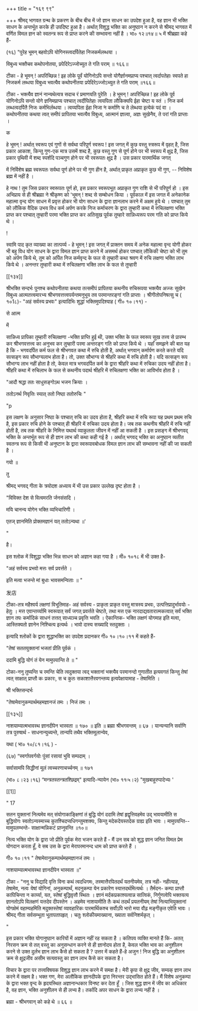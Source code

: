 +++
title = "१६९ ९९"

+++
श्रीमद् भागवत ग्रन्थ के प्रकरण के बीच बीच में जो ज्ञान साधन का उपदेश हुआ है, वह ज्ञान भी भक्ति साधन के अन्तर्भूत करके ही उपदिष्ट हुआ है। अर्थात् विशुद्ध भक्ति का अनुष्ठान न करने से श्रीमद् भागवत में वर्णित विमल ज्ञन को स्वतन्त्र रूप से प्राप्त करने की सम्भावना नहीं है । भा० १२॥१४॥ ५ में श्रीब्रह्मा कहे हैं- 

(१६) "पुरेह भूमन् बहवोऽपि योगिनस्त्वदर्पितेहा निजकर्मलब्धया । 

विबुध्य भक्तैचव कथोपनोतया, प्रपेदिरेऽज्जोच्युत ते गति पराम् ॥ १६६॥ 

टीका - हे भूमन् ! अपरिच्छिन्न ! इह लोके पूर्वं योगिनोऽपि सन्तो योगैर्ज्ञानमप्राप्य पश्चात् त्वर्दापतेहाः स्वपते हा निजकर्म लब्धया विबुध्य भवत्यैव कथोपनीतया प्रपेदिरेऽज्जोऽच्युत ते गति पराम् ॥१६६॥ 

टीका - भक्त्यैव ज्ञानं नान्यथेत्यत्र सदाच रं प्रमाणयति पुरेति । हे भूमन् ! अपरिच्छिन्न ! इह लोके पूर्व योगिनोऽपि सन्तो योगे ज्ञनिमप्राप्य पश्चात् त्वर्दीपितेहाः त्वयपिता लौकिक्यपि ईहा चेष्टा य स्तं । निज कर्म लब्धत्वदर्पितै निजः कर्मभिर्लब्धया । त्वय्यपिता ईहा निजा ́न कर्माणि च ते लेब्धया इत्येकं पदं वा । कथोपनीतया कथया त्वत् समीपं प्रापितया भवत्यैव विबुध्य, आत्मानं ज्ञात्वा, अज्ञः सुखेनैव, ते परां गति प्राप्ताः । 

क 

हे भूमन् ! अर्थात् स्वरूप एवं गुणों से सर्वथा परिपूर्ण स्वरूप ! इस जगत् में कुछ वस्तु स्त्ररूप में वृहत् है, जिस प्रकार आकाश, किन्तु गुण-एक मात्र उसमें शब्द है, कुछ वस्तु गुण से पूर्ण होने पर भी स्वरूप में क्षुद्र है, जिस प्रकार पृथिवी में शब्द स्पर्शदि पञ्चगुण होने पर भी रवरूपतः क्षुद्र है । उस प्रकार पारमार्थिक जगत् 

में निर्विशेष ब्रह्म स्वरूपतः सर्वथा पूर्ण होने पर भी गुण हीन है, अर्थात् प्राकृत अप्राकृत कुछ भी गुण, -- निविशेष ब्रह्म में नहीं है । 

हे नाथ ! तुम जिस प्रकार स्वरूपतः पूर्ण हो, इस प्रकार स्वरूपभूत अप्राकृत गुण राशि से भी परिपूर्ण हो । इस अभिप्राय से ही श्रीब्रह्मा ने श्रीकृष्ण को 'भूमन् ! शब्द से सम्बोधन किया । पूर्वकाल में इस जगत में अनेकानेक महात्मा वृन्द योग साधन में प्रवृत्त होकर भी योग साधन के द्वारा ज्ञानलाभ करने में अक्षम हुये थे । पश्चात् तुम को लौकिक वैदिक उभय विध कर्म अर्पण करके निज कर्माचरण के द्वारा तुम्हारी कथा में रुचिलक्षणा भक्ति प्राप्त कर पश्चात् तुम्हारी परमा भक्ति प्राप्त कर अतिसुख पूर्वक तुम्हारे सान्निध्यरूप परम गति को प्राप्त किये थे । 

! 

स्वामि पाद कृत व्याख्या का तात्पर्य्य - हे भूमन् ! इस जगत् में प्राक्तन समय में अनेक महात्मा वृन्द योगी होकर भी बहु विध योग साधन के द्वारा विमल ज्ञान प्राप्त करने में असमर्थ होकर पश्चात् लौकिकी चेष्टा को भी तुम को अर्पण किये थे, तुम को अर्पित निज कर्मवृन्द के फल से तुम्हारी कथा श्रवण में रुचि लक्षणा भक्ति लाभ किये थे । अनन्तर तुम्हारी कथा में रुचिलक्षणा भक्ति लाभ के फल से तुम्हारी 

[[१३४]] 

श्रीभक्ति सन्दर्भः पुनश्च कथोपनीतया कथया तत्समीपं प्रापितया कथनीय रुचिरूपया भक्त्यैव अज्जः सुखेन विबुध्य आत्मतत्त्वमारभ्य श्रीभगवत्तत्त्वपर्यन्तमनुभूय तव परमान्तरङ्गां गति प्राप्ताः । श्रीगीतोपनिषत्सु च ( १०1८)- "अहं सर्वस्य प्रभवः" इत्यादिभिः शुद्धां भक्तिमुपदिश्याह ( गी० १०।११) - 

से आत्म 

में 

सान्निध्य प्रापिका तुम्हारी रुचिलक्षणा -भक्ति प्राप्ति हुई थी, उक्त भक्ति के फल स्वरूप सुख तत्त्व से प्रारम्भ कर श्रीभगवत्तत्त्व का अनुभव कर तुम्हारी परमा अन्तरङ्ग गति को प्राप्त किये थे । यहाँ समझने की बात यह है कि - भगवदर्पित कर्म फल से श्रीभगवत कथा में रुचि होती है, अर्थात् भगवान् कर्मार्पण करते करते यदि सत्सङ्ग रूप सौभाग्यलाभ होता है। तो, उक्त सौभाग्य से श्रीहरि कथा में रुचि होती है। यदि सत्सङ्ग रूप सौभाग्य लाभ नहीं होता है तो, केवल मात्र भगवदर्पित कर्म के द्वारा श्रीहरि कथा में रुचिका उदय नहीं होता है। श्रीहरि कथा में रुचिलाभ के फल से कथनीय पदार्थ श्रीहरि में रुचिलक्षणा भक्ति का आविर्भाव होता है । 

"आदौ श्रद्धा ततः साधुसङ्गोऽथ भजन क्रियाः । 

ततोऽनर्थ निवृत्तिः स्यात् ततो निष्ठा ततोरुचिः " 

"p 

इस लक्षण के अनुसार निष्ठा के पश्चात् रुचि का उदय होता है, श्रीहरि कथा में रुचि रूपा यह प्रथम प्रथम रुचि है, इस प्रकार रुचि होने के पश्चात् ही श्रीहरि में रुचिका उदय होता है। जब तक कथनीय श्रीहरि में रुचि नहीं होती है, तब तक श्रीहरि के निमित्त यथार्थ व्याकुलता जीवन में नहीं आ सकती है । इस प्रसङ्ग में श्रीभगवद् भक्ति के अन्तर्भूत रूप से ही ज्ञान लाभ की कथा कही गई है । अर्थात् भगवद् भक्ति का अनुष्ठान व्यतीत स्वतन्त्र रूप से किसी भी अनुष्टान के द्वारा स्वरूपावबोधक विमल ज्ञान लाभ की सम्भावना नहीं की जा सकती है । 

गयो ॥ 

तु 

श्रीमद् भगवद् गीता के त्रयोदश अध्याय में भी उस प्रकार उल्लेख दृष्ट होता है । 

"विविक्त देश से वित्वमरति र्जनसंसदि । 

मयि चानन्य योगेन भक्ति व्यभिचारिणी । 

एतज् ज्ञानमिति प्रोक्तमज्ञानं यत् ततोऽन्यथा ॥' 

" 

है। 

इस श्लोक में विशुद्धा भक्ति भिन्न साधन को अज्ञान कहा गया है । मी० १०१८ में भी उक्त है- 

"अहं सर्वस्य प्रभवो मत्तः सर्व प्रवर्त्तते । 

इति मत्वा भजन्ते मां बुधाः भावसमन्विताः ॥ " 


发店 

टीका-तत्र महैश्वर्य लक्षणां विभूतिमाह- अहं सर्वस्य - प्राकृता प्राकृत वस्तु मात्रस्य प्रभवः, उत्पत्तिप्रादुर्भावयोः - हेतुः । मत्त एवान्तर्य्यामि स्वरूपात् सर्वं जगत् प्रवर्त्तते चेष्टते, तथा मत्त एक नारदाद्यवतारात्मकत्वात् सर्वं भक्ति ज्ञान तपः कर्मादिकं साधनं तत्तत् साध्यञ्च प्रवृत्ति भवति । ऐकान्तिक- भक्ति लक्षणं योगमाह इति मत्वा, आस्तिक्यतो ज्ञानेन निश्चित्य इत्यर्थः । भावो दास्य सख्यादि स्तदुक्ताः । 

इत्यादि श्लोकों के द्वारा शुद्धाभक्ति का उपदेश प्रदानकर गी० १०।१०।११ में कहते हैं- 

"तेषां सततयुक्तानां भजतां प्रीति पूर्वकं । 

ददामि बुद्धि योगं तं येन मामुपयान्ति ते ॥ " 

टोका-ननु तुष्यन्ति च रमन्ति चेति त्वदुक्तया त्वद् भक्तानां भक्त्यैव परमानन्दो गुणातीत इत्यवगतं किन्तु तेषां त्वत् साक्षात् प्राप्तौ कः प्रकारः, स च कुतः सकाशात्तैरवगन्तव्य इत्यपेक्षायामाह - तेषामिति । 

श्री भक्तिसन्दर्भः 

"तेषामेवानुकम्पार्थमहमज्ञानजं तमः । निजं तमः । 

[[१३५]]

नाशयाम्यात्मभावस्थ ज्ञानदीपेन भास्वता ॥ १७० ॥ इति ॥ ब्रह्मा श्रीभगवन्तम् ॥ ६७ । यान्यन्यानि सर्वाणि तत्र पुरुषार्थ - साधनान्युच्यन्ते, तान्यपि तथैव भक्तिमूलान्येव, 

यथा ( भा० १०/८१।१६ ) - 

(६७) “स्वर्गापवर्गयोः पुंसां रसायां भुवि सम्पदाम् । 

सर्वासामपि सिद्धीनां मूलं त्वच्चरणाचर्च्चनम् ॥ १७१ 

(भा० ८।२३।१६) “मन्त्रतस्तन्त्रतश्छिद्रम्" इत्यादि-न्यायेन (भा० ११ः५।२) "मुखबाहूरुपादेभ्यः ' 

[[1]]

" 17 

सतन युक्तानां नित्यमेव मत् संयोगाकाङ्क्षिणां तं बुद्धि योगं ददामि तेषां हृद्वृत्तिवहमेव उद् भावयामीति स बुद्धियोगः स्वतोऽन्यस्माच्च कुतश्चिदप्यधिगन्तुमशक्यः, किन्तु मदेकदेयस्तदेक ग्राह्य इति भावः । मामुपयन्ति-- मामुपलम्भन्ते- साक्षान्मन्निकटं प्राप्नुवन्ति ॥१०॥ 

नित्य भक्ति योग के द्वारा जो प्रीति पूर्वक मेरा भजन करते हैं - मैं उन सब को शुद्ध ज्ञान जनित विमल प्रेम योगदान करता हूँ, वे सब उस के द्वारा मेरापरमानन्द धाम को प्राप्त करते हैं । 

गी० १०।११ " तेषामेवानुकम्पार्थमहमज्ञानजं तमः । 

नाशयाम्यात्मभावस्था ज्ञानदीपेन भास्वता ॥" 

टीका - "ननु च विद्यादि वृत्ति विना कथं त्वदधिगमः, तस्मात्तैरपितदर्थं यतनीयमेव, तत्र नही- नहीत्याह, तेषामेव, नत्वः येषां योगिनां, अनुकम्पार्थं, मदनुकम्पा येन प्रकारेण स्यात्तदर्थमित्यर्थः । तैर्मदन- कम्पा प्राप्तौ कापिचिन्ता न कार्य्या, यत, स्तेषां बुद्धिवृत्तौ स्थितः । ज्ञानं मर्दकप्रकाश्यत्वान्न सात्विकं, निर्गुणत्वेपि भक्तयत्य ज्ञानतोऽपि विलक्षणं यत्तदेव दीपस्तेन । अहमेव नाशयामीति तैः कथं तदर्थं प्रयतनीयम् तेषां नित्याभियुक्तानां योगक्षेमं वहाम्यहमिति मदुक्तस्तेषां व्यावहारिकः पारमार्थिकश्च सर्वोऽपि भारो मया वौढ़ मङ्गीकृत एवेति भावः । श्रीमद् गीता सर्वसम्भूता भूतापतापहृत् । चतुः श्लोकीयमाख्याना, ख्याता सर्वनिशर्मकृत् । 

" 

इस प्रकार भक्ति योगानुष्ठान कारियों में अज्ञान नहीं रह सकता है । कतिपय व्यक्ति मानते हैं कि- अतत् निरसन क्रम से तत् वस्तु का अनुसन्धान करने से ही ज्ञानोदय होता है, केवल भक्ति भाव का अनुशीलन करने से उक्त दुर्लभ ज्ञान लाभ कैसे हो सकता है ? उत्तर में कहते हैं-हे अजुन ! निज बुद्धि का अनुशीलन क्रम से क्षुद्रजीव असीम सत्यवस्तु का ज्ञान लाभ कैसे कर सकता है। 

विचार के द्वारा पर तत्त्वविषयक विशुद्ध ज्ञान लाभ करने में समक्ष है। मेरी कृपा से क्षुद्र जीव, सम्यक् ज्ञान लाभ करने में सक्षम है। भक्त गण, मेरा अलौकिक ज्ञानदीपके द्वारा निरन्तर उद्भासित होते हैं। मैं विशेष अनुकम्पा के द्वारा भक्त वृन्द के हृदयस्थित अज्ञानान्धकार विनष्ट कर देता हूँ । जिस शुद्ध ज्ञान में जीव का अधिकार है, वह ज्ञान, भक्ति अनुशीलन से ही लभ्य है। तर्कादि अपर साधन के द्वारा लभ्य नहीं है । 

ब्रह्मा - श्रीभगवान् को कहे थे ॥ ६६ ॥ 
